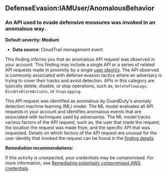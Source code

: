 DefenseEvasion:IAMUser/AnomalousBehavior
----------------------------------------


### An API used to evade defensive measures was invoked in an anomalous way.


**Default severity: Medium**


 * **Data source:** CloudTrail management event

This finding informs you that an anomalous API request was observed in your account. This finding may include a single API or a series of related API requests made in proximity by a single [user identity](https://docs.aws.amazon.com/awscloudtrail/latest/userguide/cloudtrail-event-reference-user-identity.html). The API observed is commonly associated with defense evasion tactics where an adversary is trying to cover their tracks and avoid detection. APIs in this category are typically delete, disable, or stop operations, such as, `DeleteFlowLogs`, `DisableAlarmActions`, or `StopLogging`. 


This API request was identified as anomalous by GuardDuty's anomaly detection machine learning (ML) model. The ML model evaluates all API requests in your account and identifies anomalous events that are associated with techniques used by adversaries. The ML model tracks various factors of the API request, such as, the user that made the request, the location the request was made from, and the specific API that was requested. Details on which factors of the API request are unusual for the user identity that invoked the request can be found in the [finding details](https://docs.aws.amazon.com/guardduty/latest/ug/guardduty_findings-summary.html#finding-anomalous).


**Remediation recommendations:**


If this activity is unexpected, your credentials may be compromised. For more information, see [Remediating potentially compromised AWS credentials](https://docs.aws.amazon.com/guardduty/latest/ug/compromised-creds.html).

